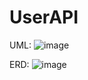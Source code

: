 # UserAPI

UML:
![image](https://github.com/user-attachments/assets/5a8135a3-bc60-4a7b-ab91-acd12b15192b)

ERD:
![image](https://github.com/user-attachments/assets/59092f7d-2cc8-4e45-ae39-264830f68c3f)
